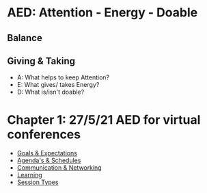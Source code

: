 # AED: Attention - Energy - Doable #
## Balance ##
## Giving & Taking ##
* A: What helps to keep Attention?
* E: What gives/ takes Energy?
* D: What is/isn't doable?

# Chapter 1: 27/5/21 AED for virtual conferences #
* [Goals & Expectations](./GoalsAndExpectations.md)
* [Agenda's & Schedules](./AgendasAndSchedules.md)
* [Communication & Networking](./CommunicationAndNetworking.md)
* [Learning](./Learning.md)
* [Session Types](./SessionTypes.md)
